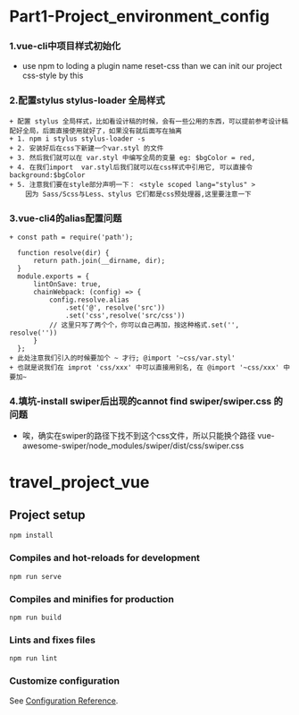 # Part1-Project_environment_config
### 1.vue-cli中项目样式初始化
+ use npm to loding a plugin name reset-css than we can init our project css-style by this
### 2.配置stylus stylus-loader 全局样式
    + 配置 stylus 全局样式，比如看设计稿的时候，会有一些公用的东西，可以提前参考设计稿  配好全局，后面直接使用就好了，如果没有就后面写在抽离
    + 1. npm i stylus stylus-loader -s
    + 2. 安装好后在css下新建一个var.styl 的文件
    + 3. 然后我们就可以在 var.styl 中编写全局的变量 eg: $bgColor = red,
    + 4. 在我们import  var.styl后我们就可以在css样式中引用它, 可以直接令 background:$bgColor
    + 5. 注意我们要在style部分声明一下： <style scoped lang="stylus" > 
        因为 Sass/Scss与Less、stylus 它们都是css预处理器,这里要注意一下

### 3.vue-cli4的alias配置问题
    + const path = require('path');
      
      function resolve(dir) {
          return path.join(__dirname, dir);
      }
      module.exports = {
          lintOnSave: true,
          chainWebpack: (config) => {
              config.resolve.alias
                  .set('@', resolve('src'))
                  .set('css',resolve('src/css'))
              // 这里只写了两个个，你可以自己再加，按这种格式.set('', resolve(''))
          }
      };
    + 此处注意我们引入的时候要加个 ~ 才行; @import '~css/var.styl'
    + 也就是说我们在 improt 'css/xxx' 中可以直接用别名, 在 @import '~css/xxx' 中要加~ 

### 4.填坑-install swiper后出现的cannot find swiper/swiper.css 的问题
 + 唉，确实在swiper的路径下找不到这个css文件，所以只能换个路径  vue-awesome-swiper/node_modules/swiper/dist/css/swiper.css
# travel_project_vue 

## Project setup
```
npm install
```

### Compiles and hot-reloads for development
```
npm run serve
```

### Compiles and minifies for production
```
npm run build
```

### Lints and fixes files
```
npm run lint
```

### Customize configuration
See [Configuration Reference](https://cli.vuejs.org/config/).
